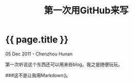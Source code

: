 ﻿---
layout: post
title: 第一次用GitHub来写
---

{{ page.title }}
================

<p class="meta">05 Dec 2011 - Chenzhou Hunan</p>

第一次听说这个东西还可以用来些blog。我之是随便玩玩。

###这不是让我用Markdown么